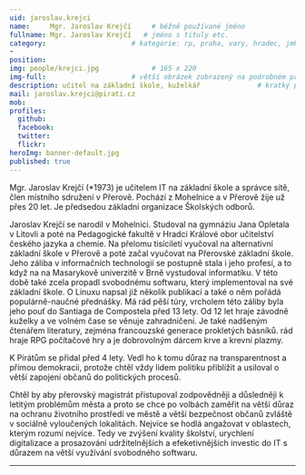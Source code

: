 ```yaml
---
uid: jaroslav.krejci
name:     Mgr. Jaroslav Krejčí     # běžně používané jméno
fullname: Mgr. Jaroslav Krejčí   # jméno s tituly etc.
category:                     # kategorie: rp, praha, vary, hradec, jmk, senat
- 
position: 
img: people/krejci.jpg             # 165 x 220
img-full:                     # větší obrázek zobrazený na podrobném profilu
description: učitel na základní škole, kuželkář              # kratký popis, max 160 znaků
mail: jaroslav.krejci@pirati.cz
mob: 
profiles:
  github:
  facebook:       
  twitter:        
  flickr: 
heroImg: banner-default.jpg
published: true
---
```


Mgr. Jaroslav Krejčí (*1973) je učitelem IT na základní škole a správce sítě, člen místního sdružení v Přerově. Pochází z Mohelnice a v Přerově žije už přes 20 let. Je předsedou základní organizace Školských odborů.  

Jaroslav Krejčí se narodil v Mohelnici. Studoval na gymnáziu Jana Opletala v Litovli a poté na Pedagogické fakultě v Hradci Králové obor učitelství českého jazyka a chemie.
Na přelomu tisíciletí vyučoval na alternativní základní škole v Přerově a poté začal vyučovat na Přerovské základní škole. Jeho záliba v informačních technologií se postupně stala i jeho profesí, a to když na na Masarykově univerzitě v Brně vystudoval informatiku. V této době také zcela propadl svobodnému softwaru, který implementoval na své základní škole. 
O Linuxu napsal již několik publikací a také o něm pořádá populárně-naučné přednášky.
Má rád pěší túry, vrcholem této záliby byla jeho pouť do Santiaga de Compostela před 13 lety. Od 12 let hraje závodně kuželky a ve volném čase se věnuje zahradničení. Je také nadšeným čtenářem literatury, zejména francouzské generace prokletých básníků. 
rád hraje RPG počítačové hry a je dobrovolným dárcem krve a krevní plazmy.

K Pirátům se přidal před 4 lety. Vedl ho k tomu důraz na transparentnost a přímou demokracii, protože chtěl vždy lidem politiku přiblížit a usiloval o větší zapojení občanů do politických procesů. 

Chtěl by aby přerovský magistrát přistupoval zodpovědněji a důsledněji k letitým problémům města a proto se chce po volbách zaměřit na větší důraz na ochranu životního prostředí ve městě a větší bezpečnost občanů zvláště v sociálně vyloučených lokalitách.
Nejvíce se hodlá angažovat v oblastech, kterým rozumí nejvíce. Tedy ve zvýšení kvality školství, urychlení digitalizace a prosazování udržitelnějších a efeketivnějších investic do IT s důrazem na větší využívání svobodného softwaru. 


---
